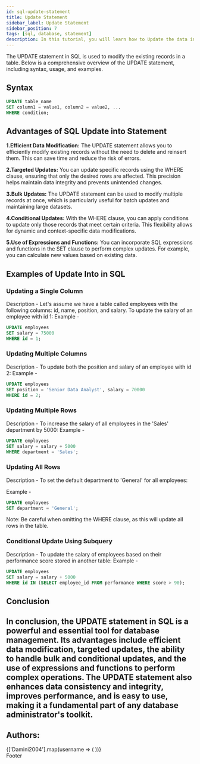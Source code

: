 ```yaml
---
id: sql-update-statement
title: Update Statement
sidebar_label: Update Statement
sidebar_position: 7
tags: [sql, database, statement]
description: In this tutorial, you will learn how to Update the data into the database.
---
```



The UPDATE statement in SQL is used to modify the existing records in a table. Below is a comprehensive overview of the UPDATE statement, including syntax, usage, and examples.


## Syntax 
```sql
UPDATE table_name
SET column1 = value1, column2 = value2, ...
WHERE condition;


```

## Advantages of SQL Update into Statement

**1.Efficient Data Modification:**
The UPDATE statement allows you to efficiently modify existing records without the need to delete and reinsert them. This can save time and reduce the risk of errors.

**2.Targeted Updates:**
You can update specific records using the WHERE clause, ensuring that only the desired rows are affected. This precision helps maintain data integrity and prevents unintended changes.

**3.Bulk Updates:**
The UPDATE statement can be used to modify multiple records at once, which is particularly useful for batch updates and maintaining large datasets.

**4.Conditional Updates:**
With the WHERE clause, you can apply conditions to update only those records that meet certain criteria. This flexibility allows for dynamic and context-specific data modifications.

**5.Use of Expressions and Functions:**
You can incorporate SQL expressions and functions in the SET clause to perform complex updates. For example, you can calculate new values based on existing data.

## Examples of Update Into in SQL

### Updating a Single Column
Description - Let's assume we have a table called employees with the following columns: id, name, position, and salary.
To update the salary of an employee with id 1:
Example - 
```sql
UPDATE employees
SET salary = 75000
WHERE id = 1;
```

### Updating Multiple Columns
Description - To update both the position and salary of an employee with id 2:
Example - 
```sql
UPDATE employees
SET position = 'Senior Data Analyst', salary = 70000
WHERE id = 2;
```
### Updating Multiple Rows
Description - To increase the salary of all employees in the 'Sales' department by 5000:
Example - 
```sql
UPDATE employees
SET salary = salary + 5000
WHERE department = 'Sales';
```
### Updating All Rows
Description - To set the default department to 'General' for all employees:

Example - 
```sql
UPDATE employees
SET department = 'General';
```

Note: Be careful when omitting the WHERE clause, as this will update all rows in the table.

### Conditional Update Using Subquery
Description - To update the salary of employees based on their performance score stored in another table:
Example - 

```sql
UPDATE employees
SET salary = salary + 5000
WHERE id IN (SELECT employee_id FROM performance WHERE score > 90);
```

## Conclusion
In conclusion, the UPDATE statement in SQL is a powerful and essential tool for database management. Its advantages include efficient data modification, targeted updates, the ability to handle bulk and conditional updates, and the use of expressions and functions to perform complex operations. The UPDATE statement also enhances data consistency and integrity, improves performance, and is easy to use, making it a fundamental part of any database administrator's toolkit.
---

## Authors:

<div style={{display: 'flex', flexWrap: 'wrap', justifyContent: 'space-between', gap: '10px'}}>
  {['Damini2004'].map(username => (
    <Author key={username} username={username} />
  ))}
</div>
Footer
